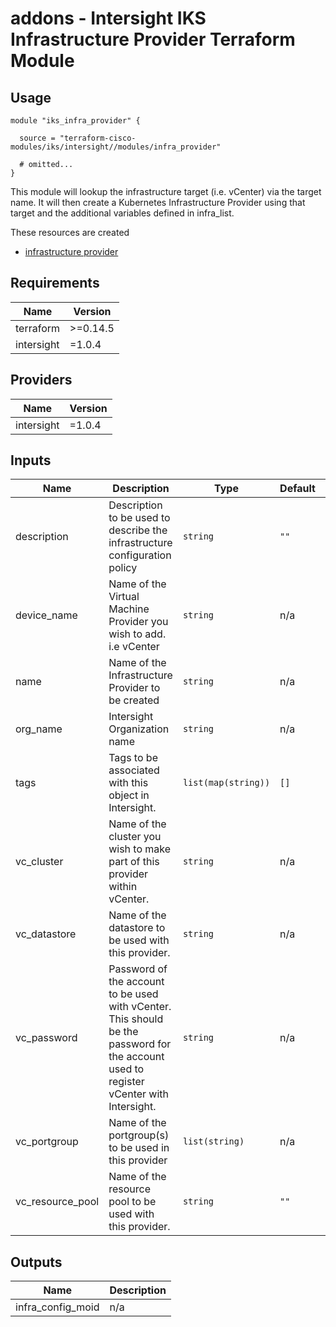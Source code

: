# addons - Intersight IKS Infrastructure Provider Terraform Module

## Usage

```hcl
module "iks_infra_provider" {

  source = "terraform-cisco-modules/iks/intersight//modules/infra_provider"

  # omitted...
}
```

This module will lookup the infrastructure target (i.e. vCenter) via the target name.  It will then create a Kubernetes Infrastructure Provider using that target and the additional variables defined in infra_list.


These resources are created
* [infrastructure provider](https://registry.terraform.io/providers/CiscoDevNet/intersight/latest/docs/resources/kubernetes_virtual_machine_infrastructure_provider)



<!-- BEGINNING OF PRE-COMMIT-TERRAFORM DOCS HOOK -->
## Requirements

| Name | Version |
|------|---------|
| terraform | >=0.14.5 |
| intersight | =1.0.4 |

## Providers

| Name | Version |
|------|---------|
| intersight | =1.0.4 |

## Inputs

| Name | Description | Type | Default | Required |
|------|-------------|------|---------|:--------:|
| description | Description to be used to describe the infrastructure configuration policy | `string` | `""` | no |
| device\_name | Name of the Virtual Machine Provider you wish to add.  i.e vCenter | `string` | n/a | yes |
| name | Name of the Infrastructure Provider to be created | `string` | n/a | yes |
| org\_name | Intersight Organization name | `string` | n/a | yes |
| tags | Tags to be associated with this object in Intersight. | `list(map(string))` | `[]` | no |
| vc\_cluster | Name of the cluster you wish to make part of this provider within vCenter. | `string` | n/a | yes |
| vc\_datastore | Name of the datastore to be used with this provider. | `string` | n/a | yes |
| vc\_password | Password of the account to be used with vCenter.  This should be the password for the account used to register vCenter with Intersight. | `string` | n/a | yes |
| vc\_portgroup | Name of the portgroup(s) to be used in this provider | `list(string)` | n/a | yes |
| vc\_resource\_pool | Name of the resource pool to be used with this provider. | `string` | `""` | no |

## Outputs

| Name | Description |
|------|-------------|
| infra\_config\_moid | n/a |

<!-- END OF PRE-COMMIT-TERRAFORM DOCS HOOK -->